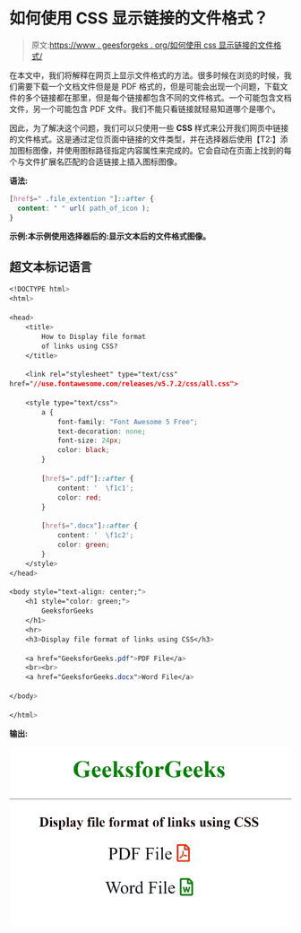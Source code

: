 # 如何使用 CSS 显示链接的文件格式？

> 原文:[https://www . geesforgeks . org/如何使用 css 显示链接的文件格式/](https://www.geeksforgeeks.org/how-to-display-the-file-format-of-links-using-css/)

在本文中，我们将解释在网页上显示文件格式的方法。很多时候在浏览的时候，我们需要下载一个文档文件但是是 PDF 格式的，但是可能会出现一个问题，下载文件的多个链接都在那里，但是每个链接都包含不同的文件格式。一个可能包含文档文件，另一个可能包含 PDF 文件。我们不能只看链接就轻易知道哪个是哪个。

因此，为了解决这个问题，我们可以只使用一些 **CSS** 样式来公开我们网页中链接的文件格式。这是通过定位页面中链接的文件类型，并在选择器后使用【T2:】添加图标图像，并使用图标路径指定内容属性来完成的。它会自动在页面上找到的每个与文件扩展名匹配的合适链接上插入图标图像。

**语法:**

```css
[href$=" .file_extention "]::after {
  content: " " url( path_of_icon );
}
```

**示例:**本示例使用选择器后的**:显示文本后的文件格式图像。**

## 超文本标记语言

```css
<!DOCTYPE html>
<html>

<head>
    <title>
        How to Display file format
        of links using CSS?
    </title>

    <link rel="stylesheet" type="text/css"
href="//use.fontawesome.com/releases/v5.7.2/css/all.css">

    <style type="text/css">
        a {
            font-family: "Font Awesome 5 Free";
            text-decoration: none;
            font-size: 24px;
            color: black;
        }

        [href$=".pdf"]::after {
            content: '  \f1c1';
            color: red;
        }

        [href$=".docx"]::after {
            content: '  \f1c2';
            color: green;
        }
    </style>
</head>

<body style="text-align: center;">
    <h1 style="color: green;">
        GeeksforGeeks
    </h1>
    <hr>
    <h3>Display file format of links using CSS</h3>

    <a href="GeeksforGeeks.pdf">PDF File</a>
    <br><br>
    <a href="GeeksforGeeks.docx">Word File</a>

</body>

</html>
```

**输出:**

![](img/476fe46e133c15086e0ff3a5bcabee8a.png)